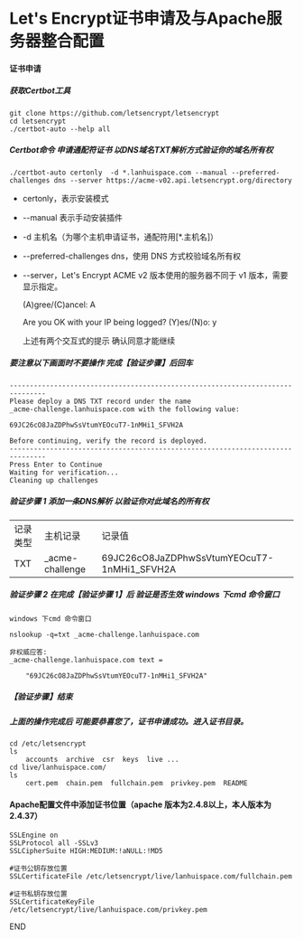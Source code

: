 # Let's Encrypt证书申请及与Apache服务器整合配置
####	证书申请
##### 获取Certbot工具
	git clone https://github.com/letsencrypt/letsencrypt
	cd letsencrypt
	./certbot-auto --help all
	
##### Certbot命令 申请通配符证书 以DNS域名TXT解析方式验证你的域名所有权
	./certbot-auto certonly  -d *.lanhuispace.com --manual --preferred-challenges dns --server https://acme-v02.api.letsencrypt.org/directory 
	
*	certonly，表示安装模式
*	--manual 表示手动安装插件
*	-d 主机名（为哪个主机申请证书，通配符用[*.主机名]）
*	--preferred-challenges dns，使用 DNS 方式校验域名所有权
*	--server，Let's Encrypt ACME v2 版本使用的服务器不同于 v1 版本，需要显示指定。
	
	(A)gree/(C)ancel: A
	
	Are you OK with your IP being logged?
	(Y)es/(N)o: y
	
	上述有两个交互式的提示
	确认同意才能继续

#####	要注意以下画面时不要操作 完成【验证步骤】后回车
	-------------------------------------------------------------------------------
	Please deploy a DNS TXT record under the name
	_acme-challenge.lanhuispace.com with the following value:

	69JC26cO8JaZDPhwSsVtumYEOcuT7-1nMHi1_SFVH2A

	Before continuing, verify the record is deployed.
	-------------------------------------------------------------------------------
	Press Enter to Continue
	Waiting for verification...
	Cleaning up challenges
#####	验证步骤 1 添加一条DNS解析 以验证你对此域名的所有权
<div>
	<table border="0">
		<tr>
			<td>记录类型</td>
			<td>主机记录</td>
			<td>记录值</td>
		</tr>
		<tr>
			<td>TXT</td>
			<td>_acme-challenge</td>
			<td>69JC26cO8JaZDPhwSsVtumYEOcuT7-1nMHi1_SFVH2A</td>
		</tr>
	</table>
</div>

#####	验证步骤 2 在完成【验证步骤 1】后 验证是否生效 windows 下cmd 命令窗口
	windows 下cmd 命令窗口
	
	nslookup -q=txt _acme-challenge.lanhuispace.com
	
	非权威应答:
	_acme-challenge.lanhuispace.com text =

        "69JC26cO8JaZDPhwSsVtumYEOcuT7-1nMHi1_SFVH2A"

	
#####	【验证步骤】结束

#####	上面的操作完成后 可能要恭喜您了，证书申请成功。进入证书目录。

	cd /etc/letsencrypt
	ls
		accounts  archive  csr  keys  live ...
	cd live/lanhuispace.com/
	ls 
		cert.pem  chain.pem  fullchain.pem  privkey.pem  README
		
####	Apache配置文件中添加证书位置（apache 版本为2.4.8以上，本人版本为2.4.37）
	
	SSLEngine on
	SSLProtocol all -SSLv3
	SSLCipherSuite HIGH:MEDIUM:!aNULL:!MD5
	
	#证书公钥存放位置
	SSLCertificateFile /etc/letsencrypt/live/lanhuispace.com/fullchain.pem

	#证书私钥存放位置
	SSLCertificateKeyFile /etc/letsencrypt/live/lanhuispace.com/privkey.pem

END
 
	
